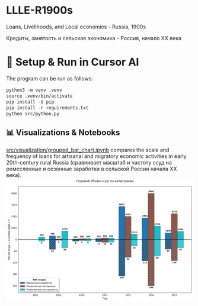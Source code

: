 # LLLE-R1900s
Loans, Livelihoods, and Local economies - Russia, 1900s

Кредиты, занятость и сельская экономика - Россия, начало XX века

# 🚀 Setup & Run in Cursor AI 
The program can be run as follows:
    
    python3 -m venv .venv
    source .venv/bin/activate
    pip install -U pip
    pip install -r requirements.txt
    python src/python.py

## 📊 Visualizations & Notebooks
[src/visualization/grouped_bar_chart.ipynb](src/visualization/grouped_bar_chart.ipynb) compares the scale and frequency of loans for artisanal and migratory economic activities in early 20th-century rural Russia (сравнивает масштаб и частоту ссуд на ремесленные и сезонные заработки в сельской России начала XX века).  
[<img src="figures/grouped_bar_chart_Migration_CraftMaterials_CraftTools_ru.png" alt="Annual loan dynamics" width="600"/>](src/visualization/grouped_bar_chart.ipynb)
